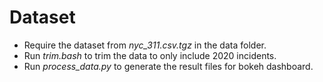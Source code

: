 # Dataset
- Require the dataset from *nyc_311.csv.tgz* in the data folder.
- Run *trim.bash* to trim the data to only include 2020 incidents.
- Run *process_data.py* to generate the result files for bokeh dashboard.
